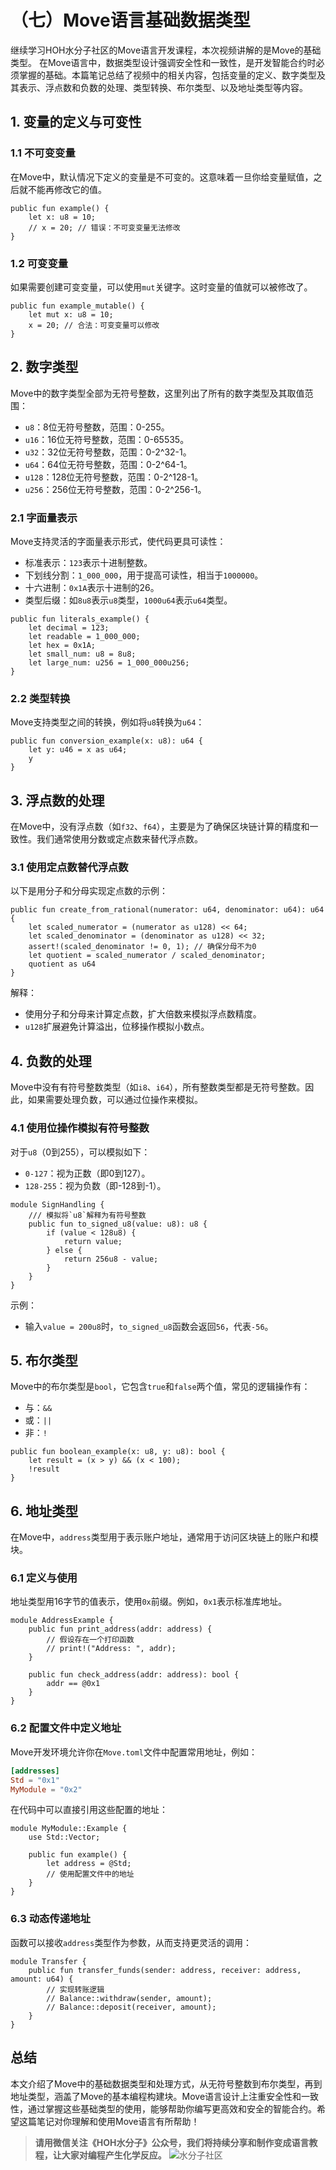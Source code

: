 # （七）Move语言基础数据类型

继续学习HOH水分子社区的Move语言开发课程，本次视频讲解的是Move的基础类型。
在Move语言中，数据类型设计强调安全性和一致性，是开发智能合约时必须掌握的基础。本篇笔记总结了视频中的相关内容，包括变量的定义、数字类型及其表示、浮点数和负数的处理、类型转换、布尔类型、以及地址类型等内容。

## 1. 变量的定义与可变性

### 1.1 不可变变量

在Move中，默认情况下定义的变量是不可变的。这意味着一旦你给变量赋值，之后就不能再修改它的值。

```move
public fun example() {
    let x: u8 = 10;
    // x = 20; // 错误：不可变变量无法修改
}
```

### 1.2 可变变量

如果需要创建可变变量，可以使用`mut`关键字。这时变量的值就可以被修改了。

```move
public fun example_mutable() {
    let mut x: u8 = 10;
    x = 20; // 合法：可变变量可以修改
}
```

## 2. 数字类型

Move中的数字类型全部为无符号整数，这里列出了所有的数字类型及其取值范围：

- `u8`：8位无符号整数，范围：0-255。
- `u16`：16位无符号整数，范围：0-65535。
- `u32`：32位无符号整数，范围：0-2^32-1。
- `u64`：64位无符号整数，范围：0-2^64-1。
- `u128`：128位无符号整数，范围：0-2^128-1。
- `u256`：256位无符号整数，范围：0-2^256-1。

### 2.1 字面量表示

Move支持灵活的字面量表示形式，使代码更具可读性：

- 标准表示：`123`表示十进制整数。
- 下划线分割：`1_000_000`，用于提高可读性，相当于`1000000`。
- 十六进制：`0x1A`表示十进制的26。
- 类型后缀：如`8u8`表示`u8`类型，`1000u64`表示`u64`类型。

```move
public fun literals_example() {
    let decimal = 123;
    let readable = 1_000_000;
    let hex = 0x1A;
    let small_num: u8 = 8u8;
    let large_num: u256 = 1_000_000u256;
}
```

### 2.2 类型转换

Move支持类型之间的转换，例如将`u8`转换为`u64`：

```move
public fun conversion_example(x: u8): u64 {
    let y: u46 = x as u64;
    y
}
```

## 3. 浮点数的处理

在Move中，没有浮点数（如`f32`、`f64`），主要是为了确保区块链计算的精度和一致性。我们通常使用分数或定点数来替代浮点数。

### 3.1 使用定点数替代浮点数

以下是用分子和分母实现定点数的示例：

```move
public fun create_from_rational(numerator: u64, denominator: u64): u64 {
    let scaled_numerator = (numerator as u128) << 64;
    let scaled_denominator = (denominator as u128) << 32;
    assert!(scaled_denominator != 0, 1); // 确保分母不为0
    let quotient = scaled_numerator / scaled_denominator;
    quotient as u64
}
```

解释：
- 使用分子和分母来计算定点数，扩大倍数来模拟浮点数精度。
- `u128`扩展避免计算溢出，位移操作模拟小数点。

## 4. 负数的处理

Move中没有有符号整数类型（如`i8`、`i64`），所有整数类型都是无符号整数。因此，如果需要处理负数，可以通过位操作来模拟。

### 4.1 使用位操作模拟有符号整数

对于`u8`（0到255），可以模拟如下：
- `0-127`：视为正数（即0到127）。
- `128-255`：视为负数（即-128到-1）。

```move
module SignHandling {
    /// 模拟将`u8`解释为有符号整数
    public fun to_signed_u8(value: u8): u8 {
        if (value < 128u8) {
            return value;
        } else {
            return 256u8 - value;
        }
    }
}
```

示例：
- 输入`value = 200u8`时，`to_signed_u8`函数会返回`56`，代表`-56`。

## 5. 布尔类型

Move中的布尔类型是`bool`，它包含`true`和`false`两个值，常见的逻辑操作有：
- 与：`&&`
- 或：`||`
- 非：`!`

```move
public fun boolean_example(x: u8, y: u8): bool {
    let result = (x > y) && (x < 100);
    !result
}
```

## 6. 地址类型

在Move中，`address`类型用于表示账户地址，通常用于访问区块链上的账户和模块。

### 6.1 定义与使用

地址类型用16字节的值表示，使用`0x`前缀。例如，`0x1`表示标准库地址。

```move
module AddressExample {
    public fun print_address(addr: address) {
        // 假设存在一个打印函数
        // print!("Address: ", addr);
    }

    public fun check_address(addr: address): bool {
        addr == @0x1
    }
}
```

### 6.2 配置文件中定义地址

Move开发环境允许你在`Move.toml`文件中配置常用地址，例如：

```toml
[addresses]
Std = "0x1"
MyModule = "0x2"
```

在代码中可以直接引用这些配置的地址：

```move
module MyModule::Example {
    use Std::Vector;

    public fun example() {
        let address = @Std;
        // 使用配置文件中的地址
    }
}
```

### 6.3 动态传递地址

函数可以接收`address`类型作为参数，从而支持更灵活的调用：

```move
module Transfer {
    public fun transfer_funds(sender: address, receiver: address, amount: u64) {
        // 实现转账逻辑
        // Balance::withdraw(sender, amount);
        // Balance::deposit(receiver, amount);
    }
}
```

## 总结

本文介绍了Move中的基础数据类型和处理方式，从无符号整数到布尔类型，再到地址类型，涵盖了Move的基本编程构建块。Move语言设计上注重安全性和一致性，通过掌握这些基础类型的使用，能够帮助你编写更高效和安全的智能合约。希望这篇笔记对你理解和使用Move语言有所帮助！


> **请用微信关注《HOH水分子》公众号，我们将持续分享和制作变成语言教程，让大家对编程产生化学反应。**
![水分子社区](../images/HOH_QR.jpg)